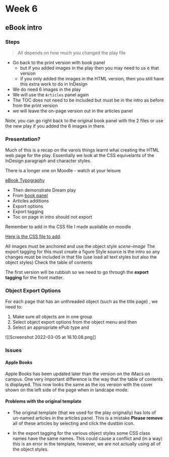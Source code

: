 # Week 6
## eBook intro

### Steps

> All depends on how much you changed the play file  

* Go back to the print version with book panel
	* but if you added images in the play then you may need to us e that version
	* if you only added the images in the HTML version, then you still have this extra work to do in InDesign
* We do need 6 images in the play
* We will use the `Articles` panel again
* The TOC does not need to be included but must be in the intro as before from the print version
* we will leave the on-page version out in the articles panel

Note, you can go right back to the original book panel with the 2 files or use the new play if you added the 6 images in there.

### Presentation?

Much of this is a recap on the varois things learnt whai creating the HTML web page for the play. Essentially we look at the CSS equivelants of the InDesign paragraph and character styles.

There is a longer one on Moodle - watch at your leisure

[eBook Typography](https://www.publisha.org/keynotes/eBookTypography/)

* Then demonstrate Dream play
* From [book panel](https://www.publisha.org/pages/InDesignBookPanel/)
* Articles additions
* Export options
* Export tagging
* Toc on page in intro should not export

Remember to add in the CSS file I made available on moodle

[Here is the CSS file to add](https://gist.github.com/Pageboy/731b9b7ad8e42c324dc75528f159ad98).

All images must be anchored and use the object style _scene-image_
The export tagging for this must create a figure
Style source is the intro so any changes must be included in that file (use load all text styles but also the object styles)
Check the table of contents

The first version will be rubbish so we need to go through the **export tagging** for the front matter. 

### Object Export Options
For each page that has an unthreaded object (such as the title page) , we need to:

1. Make sure all objects are in one group
2. Select object export options from the object menu and then
3. Select an appropriate ePub type and 

![[Screenshot 2022-03-05 at 16.10.08.png]]

### Issues
#### Apple Books

Apple Books has been updated later than the version on the iMacs on campus. One very important difference is the way that the table of contents is displayed. This now looks the same as the ios version with the cover shown on the left side of the page when in landcape mode.

#### Problems with the original template

- The original template (that we used for the play originally) has lots of un-named articles in the articles panel. This is a mistake **Please remove** all of these articles by selecting and click the dustbin icon.

- In the export tagging for the various object styles some CSS class names have the same names. This could cause a conflict and (in a way) this is an error in the template, however, we are not actually using all of the object styles.